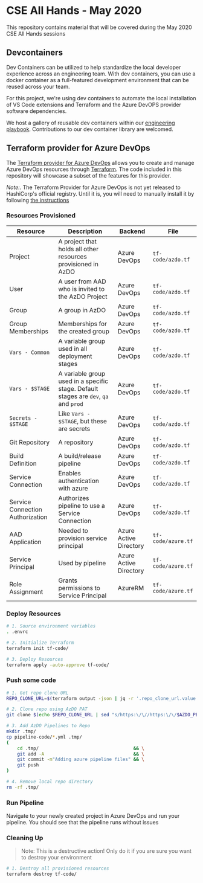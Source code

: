 # CSE All Hands - May 2020

This repository contains material that will be covered during the May 2020 CSE All Hands sessions

## Devcontainers

Dev Containers can be utilized to help standardize the local developer experience across an engineering team. With dev containers, you can use a docker container as a full-featured development environment that can be reused across your team. 

For this project, we're using dev containers to automate the local installation of VS Code extensions and Terraform and the Azure DevOPS provider software dependencies.

We host a gallery of reusable dev containers within our [engineering playbook](https://github.com/microsoft/code-with-engineering-playbook/tree/master/continuous-integration/devcontainers). Contributions to our dev container library are welcomed.

## Terraform provider for Azure DevOps

The [Terraform provider for Azure DevOps](https://github.com/microsoft/terraform-provider-azuredevops) allows you to create and manage Azure DevOps resources through [Terraform](https://www.terraform.io/). The code included in this repository will showcase a subset of the features for this provider.

*Note:*. The Terraform Provider for Azure DevOps is not yet released to HashiCorp's official registry. Until it is, you will need to manually install it by following [the instructions](https://github.com/microsoft/terraform-provider-azuredevops/blob/master/docs/contributing.md#3-build--install-provider)

### Resources Provisioned

| Resource | Description | Backend | File |
| ---      | ---         | ---     | ---  |
| Project | A project that holds all other resources provisioned in AzDO | Azure DevOps | `tf-code/azdo.tf` |
| User | A user from AAD who is invited to the AzDO Project | Azure DevOps | `tf-code/azdo.tf` |
| Group | A group in AzDO | Azure DevOps | `tf-code/azdo.tf` |
| Group Memberships | Memberships for the created group | Azure DevOps | `tf-code/azdo.tf` |
| `Vars - Common` | A variable group used in all deployment stages | Azure DevOps | `tf-code/azdo.tf` |
| `Vars - $STAGE` | A variable group used in a specific stage. Default stages are `dev`, `qa` and `prod` | Azure DevOps | `tf-code/azdo.tf` |
| `Secrets - $STAGE` | Like `Vars - $STAGE`, but these are secrets | Azure DevOps | `tf-code/azdo.tf` |
| Git Repository | A repository | Azure DevOps | `tf-code/azdo.tf` |
| Build Definition | A build/release pipeline | Azure DevOps | `tf-code/azdo.tf` |
| Service Connection | Enables authentication with azure | Azure DevOps | `tf-code/azdo.tf` |
| Service Connection Authorization | Authorizes pipeline to use a Service Connection | Azure DevOps | `tf-code/azdo.tf` |
| AAD Application | Needed to provision service principal | Azure Active Directory | `tf-code/azure.tf` |
| Service Principal | Used by pipeline | Azure Active Directory | `tf-code/azure.tf` |
| Role Assignment | Grants permissions to Service Principal | AzureRM | `tf-code/azure.tf` |


### Deploy Resources

```bash
# 1. Source environment variables
. .envrc

# 2. Initialize Terraform
terraform init tf-code/

# 3. Deploy Resources
terraform apply -auto-approve tf-code/
```

### Push some code

```bash
# 1. Get repo clone URL
REPO_CLONE_URL=$(terraform output -json | jq -r '.repo_clone_url.value')

# 2. Clone repo using AzDO PAT
git clone $(echo $REPO_CLONE_URL | sed "s/https:\/\//https:\/\/$AZDO_PERSONAL_ACCESS_TOKEN@/g") .tmp/

# 3. Add AzDO Pipelines to Repo
mkdir .tmp/
cp pipeline-code/*.yml .tmp/
(
    cd .tmp/                                   && \
    git add -A                                 && \
    git commit -m"Adding azure pipeline files" && \
    git push
)

# 4. Remove local repo directory
rm -rf .tmp/
```

### Run Pipeline

Navigate to your newly created project in Azure DevOps and run your pipeline. You should see that the pipeline runs without issues


### Cleaning Up

> Note: This is a destructive action! Only do it if you are sure you want to destroy your environment
```bash
# 1. Destroy all provisioned resources
terraform destroy tf-code/
```